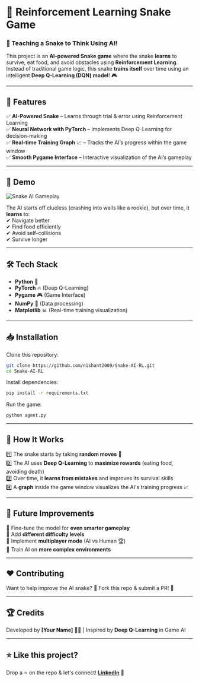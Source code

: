 # 🐍 Reinforcement Learning Snake Game  

### 🤖 Teaching a Snake to Think Using AI!  

This project is an **AI-powered Snake game** where the snake **learns** to survive, eat food, and avoid obstacles using **Reinforcement Learning**. Instead of traditional game logic, this snake **trains itself** over time using an intelligent **Deep Q-Learning (DQN) model**! 🎮  

---

## 🚀 Features  

✅ **AI-Powered Snake** – Learns through trial & error using Reinforcement Learning  
✅ **Neural Network with PyTorch** – Implements Deep Q-Learning for decision-making  
✅ **Real-time Training Graph** 📈 – Tracks the AI’s progress within the game window  
✅ **Smooth Pygame Interface** – Interactive visualization of the AI’s gameplay  

---

## 📸 Demo

![Snake AI Gameplay](./assets/Snake-AI-RL-demo.gif)

The AI starts off clueless (crashing into walls like a rookie), but over time, it **learns** to:  
✔ Navigate better  
✔ Find food efficiently  
✔ Avoid self-collisions  
✔ Survive longer  

---

## 🛠️ Tech Stack  

- **Python** 🐍  
- **PyTorch** 🔥 (Deep Q-Learning)  
- **Pygame** 🎮 (Game Interface)  
- **NumPy** 🔢 (Data processing)  
- **Matplotlib** 📊 (Real-time training visualization)

---

## 📥 Installation  

Clone this repository:  
```bash
git clone https://github.com/nishant2009/Snake-AI-RL.git
cd Snake-AI-RL
```

Install dependencies:  
```bash
pip install -r requirements.txt
```

Run the game:  
```bash
python agent.py
```

---

## 🎯 How It Works  

1️⃣ The snake starts by taking **random moves** 🏃  
2️⃣ The AI uses **Deep Q-Learning** to **maximize rewards** (eating food, avoiding death)  
3️⃣ Over time, it **learns from mistakes** and improves its survival skills  
4️⃣ A **graph** inside the game window visualizes the AI's training progress 📈  

---

## 📌 Future Improvements  

🔹 Fine-tune the model for **even smarter gameplay**  
🔹 Add **different difficulty levels**  
🔹 Implement **multiplayer mode** (AI vs Human 🏆)  
🔹 Train AI on **more complex environments**  

---

## ❤️ Contributing  

Want to help improve the AI snake? 🧠 Fork this repo & submit a PR! 🚀  

---

## 🏆 Credits  

Developed by **[Your Name]** 👨‍💻 | Inspired by **Deep Q-Learning** in Game AI  

---

## ⭐ Like this project?  

Drop a ⭐ on the repo & let's connect! **[LinkedIn](https://www.linkedin.com/in/nishantpratapsavita/)** 🚀
